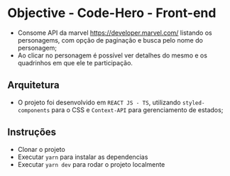 # Objective - Code-Hero - Front-end 
- Consome API da marvel https://developer.marvel.com/ listando os personagems, com opção de paginação e busca pelo nome do personagem;
- Ao clicar no personagem é possível ver detalhes do mesmo e os quadrinhos em que ele te participação.

## Arquitetura
- O projeto foi desenvolvido em `REACT JS - TS`, utilizando `styled-components` para o CSS e `Context-API` para gerenciamento de estados;

## Instruções
- Clonar o projeto
- Executar `yarn` para instalar as dependencias
- Executar `yarn dev` para rodar o projeto localmente
